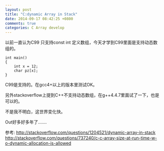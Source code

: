 ```yaml
---
layout: post
title: "C:dynamic Array in Stack"
date: 2014-09-17 08:42:25 +0800
comments: true
categories: C Array develop
---
```

以前一直认为C99 只支持const int 定义数组，今天才学到C99里面是支持动态数组的。


```
int main()
{
    int x = 12;
    char pz[x];
}

```
C99是支持的。在gcc4+以上的版本里测试OK。

另外stackoverflow上提到C++不支持动态数组，在g++4.4.7里面试了一下，也是可以的。

不是我不明白，这世界变化快。

Out好多好多年了…….

参考:
http://stackoverflow.com/questions/1204521/dynamic-array-in-stack http://stackoverflow.com/questions/737240/c-c-array-size-at-run-time-w-o-dynamic-allocation-is-allowed
